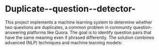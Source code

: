 # Duplicate--question--detector-
This project implements a machine learning system to determine whether two questions are duplicates, a common problem in community question-answering platforms like Quora. The goal is to identify question pairs that have the same meaning even if phrased differently.  The solution combines advanced (NLP) techniques and machine learning models:
